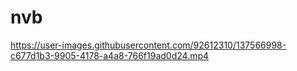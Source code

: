 # nvb

https://user-images.githubusercontent.com/92612310/137566998-c677d1b3-9905-4178-a4a8-766f19ad0d24.mp4

